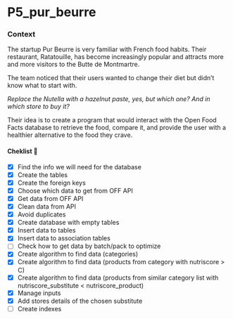 # P5_pur_beurre

### Context
The startup Pur Beurre is very familiar with French food habits. Their restaurant, Ratatouille, has become increasingly popular and attracts more and more visitors to the Butte de Montmartre.

The team noticed that their users wanted to change their diet but didn’t know what to start with. 

_Replace the Nutella with a hazelnut paste, yes, but which one? And in which store to buy it?_ 

Their idea is to create a program that would interact with the Open Food Facts database to retrieve the food, compare it, and provide the user with a healthier alternative to the food they crave.

#### Cheklist :memo:
- [x] Find the info we will need for the database
- [x] Create the tables
- [x] Create the foreign keys
- [x] Choose which data to get from OFF API
- [x] Get data from OFF API
- [x] Clean data from API
- [x] Avoid duplicates
- [x] Create database with empty tables
- [x] Insert data to tables
- [x] Insert data to association tables
- [ ] Check how to get data by batch/pack to optimize
- [x] Create algorithm to find data (categories)
- [x] Create algorithm to find data (products from category with nutriscore > C)
- [x] Create algorithm to find data (products from similar category list with nutriscore_substitute < nutriscore_product)
- [x] Manage inputs
- [x] Add stores details of the chosen substitute
- [ ] Create indexes
